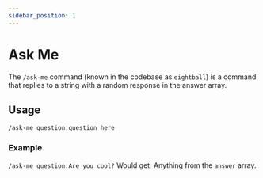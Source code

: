 ```yaml
---
sidebar_position: 1
---
```


# Ask Me

The `/ask-me` command (known in the codebase as `eightball`) is a command that replies to a string with a random response in the answer array. 

## Usage

`/ask-me question:question here`

### Example

`/ask-me question:Are you cool?`
Would get:  Anything from the `answer` array.
